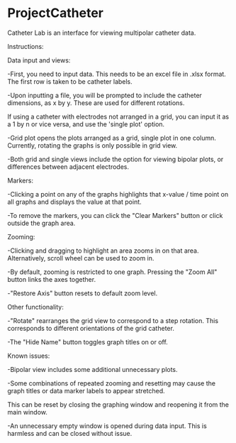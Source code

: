 # ProjectCatheter
Catheter Lab is an interface for viewing multipolar catheter data. 

Instructions:

Data input and views:

-First, you need to input data. This needs to be an excel file in .xlsx format. The first row is taken to be catheter labels.

-Upon inputting a file, you will be prompted to include the catheter dimensions, as x by y. These are used for different rotations. 

 If using a catheter with electrodes not arranged in a grid, you can input it as a 1 by n or vice versa, and use the 'single plot' option.
 
-Grid plot opens the plots arranged as a grid, single plot in one column. Currently, rotating the graphs is only possible in grid view.

-Both grid and single views include the option for viewing bipolar plots, or differences between adjacent electrodes.

Markers:

-Clicking a point on any of the graphs highlights that x-value / time point on all graphs and displays the value at that point. 

-To remove the markers, you can click the "Clear Markers" button or click outside the graph area.

Zooming:

-Clicking and dragging to highlight an area zooms in on that area. Alternatively, scroll wheel can be used to zoom in.

-By default, zooming is restricted to one graph. Pressing the "Zoom All" button links the axes together. 

-"Restore Axis" button resets to default zoom level.

Other functionality:

-"Rotate" rearranges the grid view to correspond to a step rotation. This corresponds to different orientations of the grid catheter. 
 
-The "Hide Name" button toggles graph titles on or off.

Known issues:

-Bipolar view includes some additional unnecessary plots. 

-Some combinations of repeated zooming and resetting may cause the graph titles or data marker labels to appear stretched. 

 This can be reset by closing the graphing window and reopening it from the main window.
 
-An unnecessary empty window is opened during data input. This is harmless and can be closed without issue.
